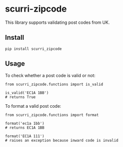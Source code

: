 # scurri-zipcode
This library supports validating post codes from UK.

## Install
`pip install scurri_zipcode`

## Usage
To check whether a post code is valid or not:
```
from scurri_zipcode.functions import is_valid

is_valid('EC1A 1BB')
# returns True
```

To format a valid post code:
```
from scurri_zipcode.functions import format

format('ec1a 1bb')
# returns EC1A 1BB

format('EC1A 111')
# raises an exception because inward code is invalid
```